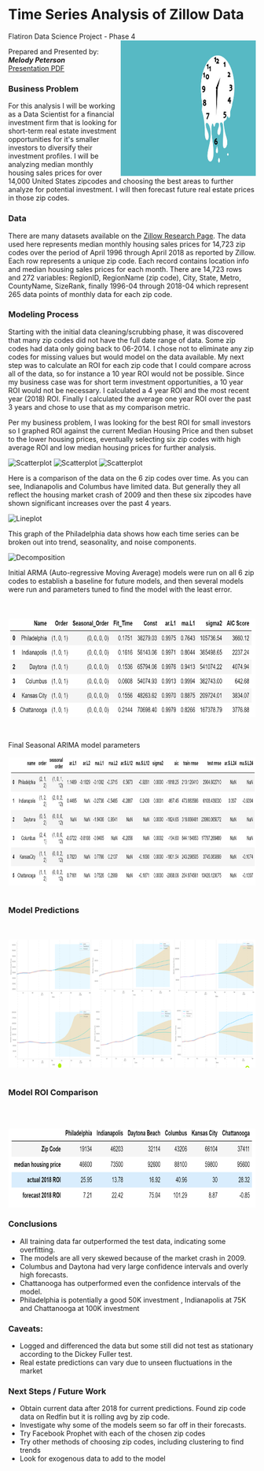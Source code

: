 # Time Series Analysis of Zillow Data
Flatiron Data Science Project - Phase 4
<img src= 
"Images/melting_clock.jpg" 
         alt="Melting Clock Image" 
         align="right"
         width="275" height="275"> 
         
<!---Photo by Kevork Kurdoghlian on Unsplash--->       
<!---<span>Photo by <a href="https://unsplash.com/@pedroplus?utm_source=unsplash&amp;utm_medium=referral&amp;utm_content=creditCopyText">Pedro da Silva</a> on <a href="https://unsplash.com/s/photos/stop-sign?utm_source=unsplash&amp;utm_medium=referral&amp;utm_content=creditCopyText">Unsplash</a></span>--->
Prepared and Presented by:  **_Melody Peterson_**  
[Presentation PDF](https://github.com/melodygr/dsc-phase-4-project/blob/main/Zillow_Presentation.pdf "Presentation PDF")

### Business Problem    
For this analysis I will be working as a Data Scientist for a financial investment firm that is looking for short-term real estate investment opportunities for it's smaller investors to diversify their investment profiles.  I will be analyzing median monthly housing sales prices for over 14,000 United States zipcodes and choosing the best areas to further analyze for potential investment. I will then forecast future real estate prices in those zip codes.   

### Data    
There are many datasets available on the [Zillow Research Page](https://www.zillow.com/research/data/).  The data used here represents median monthly housing sales prices for 14,723 zip codes over the period of April 1996 through April 2018 as reported by Zillow.  Each row represents a unique zip code. Each record contains location info and median housing sales prices for each month.  There are 14,723 rows and 272 variables: RegionID, RegionName (zip code), City, State, Metro, CountyName, SizeRank, finally 1996-04 through 2018-04 which represent 265 data points of monthly data for each zip code.  

### Modeling Process
Starting with the initial data cleaning/scrubbing phase, it was discovered that many zip codes did not have the full date range of data.  Some zip codes had data only going back to 06-2014.  I chose not to eliminate any zip codes for missing values but would model on the data available.  My next step was to calculate an ROI for each zip code that I could compare across all of the data, so for instance a 10 year ROI would not be possible.  Since my business case was for short term investment opportunities, a 10 year ROI would not be necessary.  I calculated a 4 year ROI and the most recent year (2018) ROI.  Finally I calculated the average one year ROI over the past 3 years and chose to use that as my comparison metric.  

Per my business problem, I was looking for the best ROI for small investors so I graphed ROI against the current Median Housing Price and then subset to the lower housing prices, eventually selecting six zip codes with high average ROI and low median housing prices for further analysis.  

![Scatterplot](https://github.com/melodygr/dsc-phase-4-project/blob/main/Images/scatterplot2.png "ROI vs Median House Price")
![Scatterplot](https://github.com/melodygr/dsc-phase-4-project/blob/main/Images/scatterplot3.png "ROI vs Median House Price")
![Scatterplot](https://github.com/melodygr/dsc-phase-4-project/blob/main/Images/scatterplot4.png "ROI vs Median House Price")

Here is a comparison of the data on the 6 zip codes over time.  As you can see, Indianapolis and Columbus have limited data.  But generally they all reflect the housing market crash of 2009 and then these six zipcodes have shown significant increases over the past 4 years.

![Lineplot](https://github.com/melodygr/dsc-phase-4-project/blob/main/Images/lineplotallzips.png "ROI vs Median House Price")

This graph of the Philadelphia data shows how each time series can be broken out into trend, seasonality, and noise components.  

![Decomposition](https://github.com/melodygr/dsc-phase-4-project/blob/main/Images/decomposition.png "ROI vs Median House Price")

Initial ARMA (Auto-regressive Moving Average) models were run on all 6 zip codes to establish a baseline for future models, and then several models were run and parameters tuned to find the model with the least error.
<br />  
<br />  
<img src= 
"Images/baseline.png" 
         alt="Baseline Models" 
         align="center"
         width="700" height="200">   
 
<br />  
<br />  
Final Seasonal ARIMA model parameters  
<br />  
<br />  
<img src= 
"Images/final_model_params.png" 
         alt="Final Models" 
         align="center"
         width="900" height="260">            
<br />  
<br />  

### Model Predictions  
<br/>
<br/>  
<img src= 
"Images/six_graphs.png" 
         alt="Model Predictions" 
         align="center"
         width="900" height="260"> 
<br/>  
<br/>  

### Model ROI Comparison  
<br />  
<br />  
  
<img src= 
"Images/final_model_forecast_ROI.png" 
         alt="Final Models" 
         align="center"
         width="700" height="160">  

### Conclusions  

* All training data far outperformed the test data, indicating some overfitting.
* The models are all very skewed because of the market crash in 2009.
* Columbus and Daytona had very large confidence intervals and overly high forecasts.
* Chattanooga has outperformed even the confidence intervals of the model.
* Philadelphia is potentially a good 50K investment , Indianapolis at 75K and Chattanooga at 100K investment
  
### Caveats:  
  
* Logged and differenced the data but some still did not test as stationary according to the Dickey Fuller test.
* Real estate predictions can vary due to unseen fluctuations in the market  
  
### Next Steps / Future Work  
  
* Obtain current data after 2018 for current predictions. Found zip code data on Redfin but it is rolling avg by zip code.
* Investigate why some of the models seem so far off in their forecasts.
* Try Facebook Prophet with each of the chosen zip codes
* Try other methods of choosing zip codes, including clustering to find trends
* Look for exogenous data to add to the model

